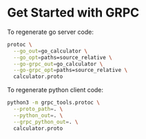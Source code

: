 # Get Started with GRPC


To regenerate go server code:
```bash
protoc \
  --go_out=go_calculator \
  --go_opt=paths=source_relative \
  --go-grpc_out=go_calculator \
  --go-grpc_opt=paths=source_relative \
  calculator.proto
```

To regenerate python client code:

```bash
python3 -m grpc_tools.protoc \
  --proto_path=. \
  --python_out=. \
  --grpc_python_out=. \
  calculator.proto
```

